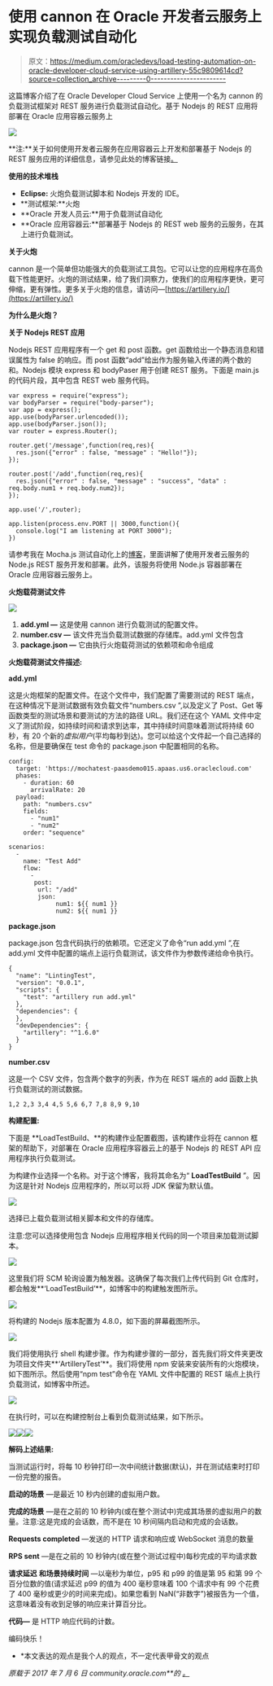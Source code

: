 # 使用 cannon 在 Oracle 开发者云服务上实现负载测试自动化

> 原文：<https://medium.com/oracledevs/load-testing-automation-on-oracle-developer-cloud-service-using-artillery-55c9809614cd?source=collection_archive---------0----------------------->

这篇博客介绍了在 Oracle Developer Cloud Service 上使用一个名为 cannon 的负载测试框架对 REST 服务进行负载测试自动化。基于 Nodejs 的 REST 应用将部署在 Oracle 应用容器云服务上

![](img/ff323b1714911c79452c437f760a1a65.png)

**注:**关于如何使用开发者云服务在应用容器云上开发和部署基于 Nodejs 的 REST 服务应用的详细信息，请参见此处的博客链接[。](https://community.oracle.com/community/cloud_computing/platform-as-a-service-paas/oracle-developer-cloud-service/blog/2016/09/07/oracle-developer-cloud-to-build-and-deploy-nodejs-rest-project-on-application-container-cloud)

**使用的技术堆栈**

*   **Eclipse:** 火炮负载测试脚本和 Nodejs 开发的 IDE。
*   **测试框架:**火炮
*   **Oracle 开发人员云:**用于负载测试自动化
*   **Oracle 应用容器云:**部署基于 Nodejs 的 REST web 服务的云服务，在其上进行负载测试。

**关于火炮**

cannon 是一个简单但功能强大的负载测试工具包。它可以让您的应用程序在高负载下性能更好。火炮的测试结果，给了我们洞察力，使我们的应用程序更快，更可伸缩，更有弹性。更多关于火炮的信息，请访问—[https://artillery.io/](https://artillery.io/)

**为什么是火炮？**

**关于 Nodejs REST 应用**

Nodejs REST 应用程序有一个 get 和 post 函数。get 函数给出一个静态消息和错误属性为 false 的响应。而 post 函数“add”给出作为服务输入传递的两个数的和。Nodejs 模块 express 和 bodyPaser 用于创建 REST 服务。下面是 main.js 的代码片段，其中包含 REST web 服务代码。

```
var express = require("express");
var bodyParser = require("body-parser");
var app = express();
app.use(bodyParser.urlencoded());
app.use(bodyParser.json());
var router = express.Router();

router.get('/message',function(req,res){
  res.json({"error" : false, "message" : "Hello!"});
});

router.post('/add',function(req,res){
  res.json({"error" : false, "message" : "success", "data" : req.body.num1 + req.body.num2});
});

app.use('/',router);

app.listen(process.env.PORT || 3000,function(){
  console.log("I am listening at PORT 3000");
})
```

请参考我在 Mocha.js 测试自动化上的[博客](https://community.oracle.com/community/cloud_computing/platform-as-a-service-paas/oracle-developer-cloud-service/blog/2017/06/04/mochajs-for-test-automation-of-nodejs-rest-api-on-oracle-developer-cloud-service)，里面讲解了使用开发者云服务的 Node.js REST 服务开发和部署。此外，该服务将使用 Node.js 容器部署在 Oracle 应用容器云服务上。

**火炮载荷测试文件**

![](img/114e9d609ceef359afbe6e8fa04bdb4d.png)

1.  **add.yml —** 这是使用 cannon 进行负载测试的配置文件。
2.  **number.csv —** 该文件充当负载测试数据的存储库。add.yml 文件包含
3.  **package.json —** 它由执行火炮载荷测试的依赖项和命令组成

**火炮载荷测试文件描述:**

**add.yml**

这是火炮框架的配置文件。在这个文件中，我们配置了需要测试的 REST 端点，在这种情况下是测试数据有效负载文件“numbers.csv ”,以及定义了 Post、Get 等函数类型的测试场景和要测试的方法的路径 URL。我们还在这个 YAML 文件中定义了测试阶段，如持续时间和请求到达率，其中持续时间意味着测试将持续 60 秒，有 20 个新的*虚拟用户*(平均每秒到达)。您可以给这个文件起一个自己选择的名称，但是要确保在 test 命令的 package.json 中配置相同的名称。

```
config:
  target: 'https://mochatest-paasdemo015.apaas.us6.oraclecloud.com'
  phases:
    - duration: 60
      arrivalRate: 20
  payload:
    path: "numbers.csv"
    fields:
      - "num1"
      - "num2"
    order: "sequence"  

scenarios:
  - 
    name: "Test Add"
    flow:
      - 
       post:
        url: "/add"
        json:
             num1: ${{ num1 }}
             num2: ${{ num1 }}
```

**package.json**

package.json 包含代码执行的依赖项。它还定义了命令“run add.yml ”,在 add.yml 文件中配置的端点上运行负载测试，该文件作为参数传递给命令执行。

```
{
  "name": "LintingTest",
  "version": "0.0.1",
  "scripts": {
    "test": "artillery run add.yml"
  },
  "dependencies": {
  },
  "devDependencies": {
    "artillery": "^1.6.0"
  }
}
```

**number.csv**

这是一个 CSV 文件，包含两个数字的列表，作为在 REST 端点的 add 函数上执行负载测试的测试数据。

```
1,2 2,3 3,4 4,5 5,6 6,7 7,8 8,9 9,10
```

**构建配置:**

下面是 **LoadTestBuild、**的构建作业配置截图，该构建作业将在 cannon 框架的帮助下，对部署在 Oracle 应用程序容器云上的基于 Nodejs 的 REST API 应用程序执行负载测试。

为构建作业选择一个名称。对于这个博客，我将其命名为“ **LoadTestBuild** ”。因为这是针对 Nodejs 应用程序的，所以可以将 JDK 保留为默认值。

![](img/106e6de38c6c968a062ec93dc954b585.png)

选择已上载负载测试相关脚本和文件的存储库。

注意:您可以选择使用包含 Nodejs 应用程序相关代码的同一个项目来加载测试脚本。

![](img/c66f46b93e13091811d7bcf27a38e2eb.png)

这里我们将 SCM 轮询设置为触发器。这确保了每次我们上传代码到 Git 仓库时，都会触发**‘LoadTestBuild’**，如博客中的构建触发图所示。

![](img/776953ba1e60b8bde1df2e5a9416301e.png)

将构建的 Nodejs 版本配置为 4.8.0，如下面的屏幕截图所示。

![](img/f51ef0a3260b60a2808fb7f5905c7963.png)

我们将使用执行 shell 构建步骤。作为构建步骤的一部分，首先我们将文件夹更改为项目文件夹**‘ArtilleryTest’**。我们将使用 npm 安装来安装所有的火炮模块，如下图所示。然后使用“npm test”命令在 YAML 文件中配置的 REST 端点上执行负载测试，如博客中所述。

![](img/e72baa12954ad65e25041db99b4bcf37.png)

在执行时，可以在构建控制台上看到负载测试结果，如下所示。

![](img/ae023f34033489e25323046382b7c62e.png)![](img/8b114e9d96581af1dc66cff8558b191a.png)![](img/b52405032f1545e31788fd4b098be3ee.png)

**解码上述结果:**

当测试运行时，将每 10 秒钟打印一次中间统计数据(默认)，并在测试结束时打印一份完整的报告。

**启动的场景** —是最近 10 秒内创建的虚拟用户数。

**完成的场景** —是在之前的 10 秒钟内(或在整个测试中)完成其场景的虚拟用户的数量。注意:这是完成的会话数，而不是在 10 秒间隔内启动和完成的会话数。

**Requests completed** —发送的 HTTP 请求和响应或 WebSocket 消息的数量

**RPS sent** —是在之前的 10 秒钟内(或在整个测试过程中)每秒完成的平均请求数

**请求延迟** **和场景持续时间** —以毫秒为单位，p95 和 p99 的值是第 95 和第 99 个百分位数的值(请求延迟 p99 的值为 400 毫秒意味着 100 个请求中有 99 个花费了 400 毫秒或更少的时间来完成)。如果您看到 NaN(“非数字”)被报告为一个值，这意味着没有收到足够的响应来计算百分比。

**代码—** 是 HTTP 响应代码的计数。

编码快乐！

* *本文表达的观点是我个人的观点，不一定代表甲骨文的观点

*原载于 2017 年 7 月 6 日 community.oracle.com**的* [*。*](https://community.oracle.com/community/cloud_computing/platform-as-a-service-paas/oracle-developer-cloud-service/blog/2017/07/06/load-testing-automation-on-oracle-developer-cloud-service-using-artillery)